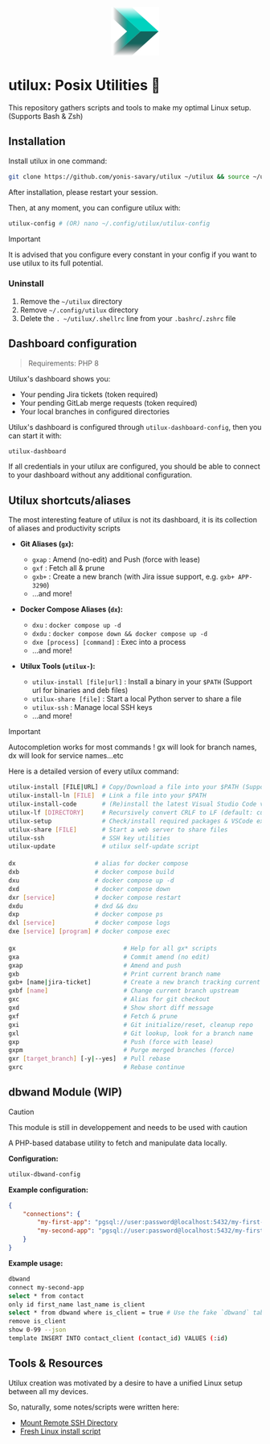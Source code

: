 <p align="center">
    <img src="./img/utilux-128.png" width="96" height="96" alt="Resound logo">
</p>

# utilux: Posix Utilities 🚀

This repository gathers scripts and tools to make my optimal Linux setup. (Supports Bash & Zsh)

## Installation

Install utilux in one command:

```bash
git clone https://github.com/yonis-savary/utilux ~/utilux && source ~/utilux/install
```

After installation, please restart your session.

Then, at any moment, you can configure utilux with:

```bash
utilux-config # (OR) nano ~/.config/utilux/utilux-config
```

> [!IMPORTANT]
> It is advised that you configure every constant in your config if you want to use utilux to its full potential.

### Uninstall

1. Remove the `~/utilux` directory
2. Remove `~/.config/utilux` directory
3. Delete the `. ~/utilux/.shellrc` line from your `.bashrc`/`.zshrc` file

## Dashboard configuration

> Requirements: PHP 8

Utilux's dashboard shows you:

- Your pending Jira tickets (token required)
- Your pending GitLab merge requests (token required)
- Your local branches in configured directories

Utilux's dashboard is configured through `utilux-dashboard-config`, then you can start it with:

```bash
utilux-dashboard
```

If all credentials in your utilux are configured, you should be able to connect to your dashboard without any
additional configuration.

## Utilux shortcuts/aliases

The most interesting feature of utilux is not its dashboard, it is its collection of aliases and productivity scripts

- **Git Aliases (`gx`):**
  - `gxap` : Amend (no-edit) and Push (force with lease)
  - `gxf` : Fetch all & prune
  - `gxb+` : Create a new branch (with Jira issue support, e.g. `gxb+ APP-3290`)
  - ...and more!

- **Docker Compose Aliases (`dx`):**
  - `dxu` : `docker compose up -d`
  - `dxdu` : `docker compose down && docker compose up -d`
  - `dxe [process] [command]` : Exec into a process
  - ...and more!

- **Utilux Tools (`utilux-`):**
  - `utilux-install [file|url]` : Install a binary in your `$PATH` (Support url for binaries and deb files)
  - `utilux-share [file]` : Start a local Python server to share a file
  - `utilux-ssh` : Manage local SSH keys
  - ...and more!


> [!IMPORTANT]
> Autocompletion works for most commands ! gx will look for branch names, dx will look for service names...etc

Here is a detailed version of every utilux command:

```bash
utilux-install [FILE|URL] # Copy/Download a file into your $PATH (Supports URL to binaries and deb files)
utilux-install-ln [FILE]  # Link a file into your $PATH
utilux-install-code       # (Re)install the latest Visual Studio Code version
utilux-lf [DIRECTORY]     # Recursively convert CRLF to LF (default: current dir)
utilux-setup              # Check/install required packages & VSCode extensions
utilux-share [FILE]       # Start a web server to share files
utilux-ssh                # SSH key utilities
utilux-update             # utilux self-update script

dx                      # alias for docker compose
dxb                     # docker compose build
dxu                     # docker compose up -d
dxd                     # docker compose down
dxr [service]           # docker compose restart
dxdu                    # dxd && dxu
dxp                     # docker compose ps
dxl [service]           # docker compose logs
dxe [service] [program] # docker compose exec

gx                              # Help for all gx* scripts
gxa                             # Commit amend (no edit)
gxap                            # Amend and push
gxb                             # Print current branch name
gxb+ [name|jira-ticket]         # Create a new branch tracking current one
gxbf [name]                     # Change current branch upstream
gxc                             # Alias for git checkout
gxd                             # Show short diff message
gxf                             # Fetch & prune
gxi                             # Git initialize/reset, cleanup repo
gxl                             # Git lookup, look for a branch name
gxp                             # Push (force with lease)
gxpm                            # Purge merged branches (force)
gxr [target_branch] [-y|--yes]  # Pull rebase
gxrc                            # Rebase continue
```

## dbwand Module (WIP)

> [!CAUTION]
> This module is still in developpement and needs to be used with caution

A PHP-based database utility to fetch and manipulate data locally.

**Configuration:**

```bash
utilux-dbwand-config
```

**Example configuration:**

```json
{
    "connections": {
        "my-first-app": "pgsql://user:password@localhost:5432/my-first-app",
        "my-second-app": "pgsql://user:password@localhost:5432/my-first-app"
    }
}
```

**Example usage:**

```bash
dbwand
connect my-second-app
select * from contact
only id first_name last_name is_client
select * from dbwand where is_client = true # Use the fake `dbwand` table to filter current dataset
remove is_client
show 0-99 --json
template INSERT INTO contact_client (contact_id) VALUES (:id)
```

## Tools & Resources

Utilux creation was motivated by a desire to have a unified Linux setup between all my devices.

So, naturally, some notes/scripts were written here:

- [Mount Remote SSH Directory](./docs/remote_sshfs.md)
- [Fresh Linux install script](./scripts/fresh-install.sh)
